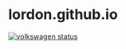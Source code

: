 lordon.github.io
================
[![volkswagen status](https://auchenberg.github.io/volkswagen/volkswargen_ci.svg?v=1)](https://github.com/auchenberg/volkswagen)
